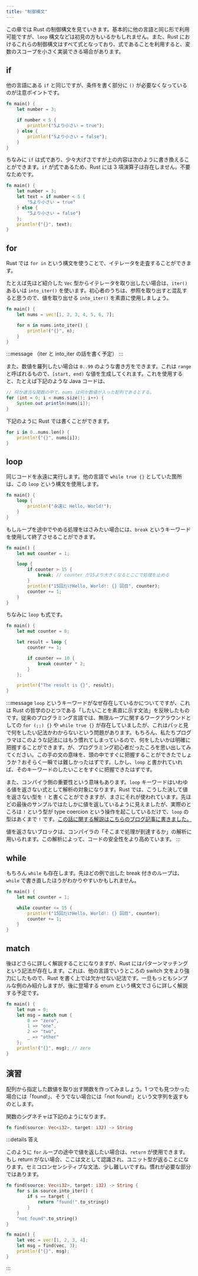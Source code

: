 ```yaml
---
title: "制御構文"
---
```


この章では Rust の制御構文を見ていきます。基本的に他の言語と同じ形で利用可能ですが、`loop` 構文などは初見の方もいるかもしれません。また、Rust におけるこれらの制御構文はすべて式となっており、式であることを利用すると、変数のスコープを小さく実装できる場合があります。

## if

他の言語にある `if` と同じですが、条件を書く部分に `()` が必要なくなっているのが注意ポイントです。

```rust
fn main() {
    let number = 3;

    if number < 5 {
        println!("5より小さい = true");
    } else {
        println!("5より小さい = false");
    }
}
```

ちなみに `if` は式であり、少々大げさですが上の内容は次のように書き換えることができます。`if` が式であるため、Rust には 3 項演算子は存在しません。不要なためです。

```rust
fn main() {
    let number = 3;
    let text = if number < 5 {
        "5より小さい = true"
    } else {
        "5より小さい = false")
    };
    println!("{}", text);
}
```

## for

Rust では `for in` という構文を使うことで、イテレータを走査することができます。

たとえば先ほど紹介した `Vec` 型からイテレータを取り出したい場合は、`iter()` あるいは `into_iter()` を使います。初心者のうちは、参照を取り出すと混乱すると思うので、値を取り出せる `into_iter()` を素直に使用しましょう。

```rust
fn main() {
    let nums = vec![1, 2, 3, 4, 5, 6, 7];

    for n in nums.into_iter() {
        println!("{}", n);
    }
}
```

:::message
（iter と into_iter の話を書く予定）
:::

また、数値を羅列したい場合は `0..99` のような書き方をできます。これは `range` と呼ばれるもので、`[start, end)` な値を生成してくれます。これを使用すると、たとえば下記のような Java コードは、

```java
// 何か適当な関数の中で。nums は何か数値が入った配列であるとする。
for (int = 0; i < nums.size(); i++) {
    System.out.println(nums[i]);
}
```

下記のように Rust では書くことができます。

```rust
for i in 0..nums.len() {
    println!("{}", nums[i]);
}
```

## loop

同じコードを永遠に実行します。他の言語で `while true {}` としていた箇所は、この `loop` という構文を使用します。

```rust
fn main() {
    loop {
        println!("永遠に Hello, World!");
    }
}
```

もしループを途中でやめる処理をはさみたい場合には、`break` というキーワードを使用して終了させることができます。

```rust
fn main() {
    let mut counter = 1;

    loop {
        if counter > 15 {
            break; // counter が15より大きくなるとここで処理を止める
        }
        println!("15回だけHello, World!: {} 回目", counter);
        counter += 1;
    }
}
```

ちなみに `loop` も式です。

```rust
fn main() {
    let mut counter = 0;

    let result = loop {
        counter += 1;

        if counter == 10 {
            break counter * 2;
        }
    };

    println!("The result is {}", result);
}
```

:::message
`loop` というキーワードがなぜ存在しているかについてですが、これは Rust の哲学のひとつである「したいことを素直に示す文法」を反映したものです。従来のプログラミング言語では、無限ループに関するワークアラウンドとしての `for (;;) {}` や `while true {}` が存在していましたが、これはパッと見で何をしたい記法かわからないという問題があります。もちろん、私たちプログラマはこのような記法にはもう慣れてしまっているので、何をしたいかは明確に把握することができます。が、プログラミング初心者だったころを思い出してみてください。この手の文の意味を、頭の中ですぐに把握することができたでしょうか？おそらく一瞬では難しかったはずです。しかし、`loop` と書かれていれば、そのキーワードのしたいことをすぐに把握できたはずです。

また、コンパイラ側の重要性という意味もあります。`loop` キーワードはいわゆる値を返さない式として解析の対象になります。Rust では、こうした決して値を返さない型を `!` と書くことができますが、まさにそれが使われています。先ほどの最後のサンプルではたしかに値を返しているように見えましたが、実際のところは `!` という型が type coercion という操作を起こしているだけで、`loop` の型はあくまで `!` です。[この話に関する解説はこちらのブログ記事に書きました。](https://blog-dry.com/entry/2020/11/02/000313)

値を返さないブロックは、コンパイラの「そこまで処理が到達するか」の解析に用いられます。この解析によって、コードの安全性をより高めています。
:::

## while

もちろん `while` も存在します。先ほどの例で出した break 付きのループは、`while` で書き直したほうがわかりやすいかもしれません。

```rust
fn main() {
    let mut counter = 1;

    while counter <= 15 {
        println!("15回だけHello, World!: {} 回目", counter);
        counter += 1;
    }
}
```

## match

後ほどさらに詳しく解説することになりますが、Rust にはパターンマッチングという記法が存在します。これは、他の言語でいうところの switch 文をより強力にしたもので、Rust を書く上では欠かせない記法です。一旦もっともシンプルな例のみ紹介しますが、後に登場する enum という構文でさらに詳しく解説する予定です。

```rust
fn main() {
    let num = 0;
    let msg = match num {
        0 => "zero",
        1 => "one",
        2 => "two",
        _ => "other"
    };
    println!("{}", msg); // zero
}
```

## 演習

配列から指定した数値を取り出す関数を作ってみましょう。1 つでも見つかった場合には「found!」、そうでない場合には「not found!」という文字列を返すものとします。

関数のシグネチャは下記のようになります。

```rust
fn find(source: Vec<i32>, target: i32) -> String
```

:::details 答え

このように `for` ループの途中で値を返したい場合は、`return` が使用できます。もし return がない場合、ここは文として認識され、ユニット型が返ることになります。セミコロンセンシティブな文法、少し難しいですね。慣れが必要な部分ではあります。

```rust
fn find(source: Vec<i32>, target: i32) -> String {
    for s in source.into_iter() {
        if s == target {
            return "found!".to_string()
        }
    }
    "not found".to_string()
}

fn main() {
    let vec = vec![1, 2, 3, 4];
    let msg = find(vec, 3);
    println!("{}", msg);
}
```

:::
